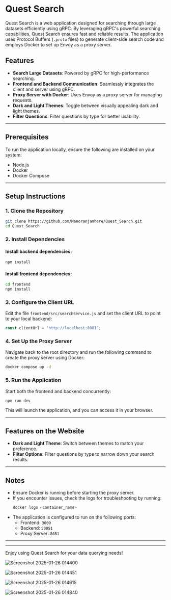 # Quest Search

Quest Search is a web application designed for searching through large datasets efficiently using gRPC. By leveraging gRPC's powerful searching capabilities, Quest Search ensures fast and reliable results. The application uses Protocol Buffers (`.proto` files) to generate client-side search code and employs Docker to set up Envoy as a proxy server.

## Features

- **Search Large Datasets**: Powered by gRPC for high-performance searching.
- **Frontend and Backend Communication**: Seamlessly integrates the client and server using gRPC.
- **Proxy Server with Docker**: Uses Envoy as a proxy server for managing requests.
- **Dark and Light Themes**: Toggle between visually appealing dark and light themes.
- **Filter Questions**: Filter questions by type for better usability.

---

## Prerequisites

To run the application locally, ensure the following are installed on your system:

- Node.js
- Docker
- Docker Compose

---

## Setup Instructions

### 1. Clone the Repository

```bash
git clone https://github.com/Manoranjanhere/Quest_Search.git
cd Quest_Search
```

### 2. Install Dependencies

#### Install backend dependencies:

```bash
npm install
```

#### Install frontend dependencies:

```bash
cd frontend
npm install
```

### 3. Configure the Client URL

Edit the file `frontend/src/searchService.js` and set the client URL to point to your local backend:

```javascript
const clientUrl = 'http://localhost:8081';
```

### 4. Set Up the Proxy Server

Navigate back to the root directory and run the following command to create the proxy server using Docker:

```bash
docker compose up -d
```

### 5. Run the Application

Start both the frontend and backend concurrently:

```bash
npm run dev
```

This will launch the application, and you can access it in your browser.

---

## Features on the Website

- **Dark and Light Theme**: Switch between themes to match your preference.
- **Filter Options**: Filter questions by type to narrow down your search results.

---

## Notes

- Ensure Docker is running before starting the proxy server.
- If you encounter issues, check the logs for troubleshooting by running:
  ```bash
  docker logs <container_name>
  ```
- The application is configured to run on the following ports:
  - Frontend: `3000`
  - Backend: `50051`
  - Proxy Server: `8081`

---

---

Enjoy using Quest Search for your data querying needs!

![Screenshot 2025-01-26 014400](https://github.com/user-attachments/assets/2cead501-14e1-4dcb-8b61-023c148188eb)

![Screenshot 2025-01-26 014451](https://github.com/user-attachments/assets/fe0522c7-d6c0-4515-ab63-7d3639af0c06)

![Screenshot 2025-01-26 014615](https://github.com/user-attachments/assets/08eee8a8-8cab-4f1c-97ca-46869457f05e)

![Screenshot 2025-01-26 014840](https://github.com/user-attachments/assets/f461d1e0-3d0d-46d9-878a-fa8be52db042)

